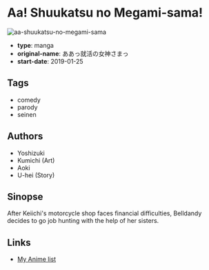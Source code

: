 # Aa! Shuukatsu no Megami-sama!

![aa-shuukatsu-no-megami-sama](https://cdn.myanimelist.net/images/manga/3/223009.jpg)

-   **type**: manga
-   **original-name**: ああっ就活の女神さまっ
-   **start-date**: 2019-01-25

## Tags

-   comedy
-   parody
-   seinen

## Authors

-   Yoshizuki
-   Kumichi (Art)
-   Aoki
-   U-hei (Story)

## Sinopse

After Keiichi's motorcycle shop faces financial difficulties, Belldandy decides to go job hunting with the help of her sisters.

## Links

-   [My Anime list](https://myanimelist.net/manga/117836/Aa_Shuukatsu_no_Megami-sama)
